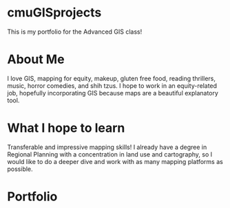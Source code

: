 # cmuGISprojects
This is my portfolio for the Advanced GIS class!

# About Me
I love GIS, mapping for equity, makeup, gluten free food, reading thrillers, music, horror comedies, and shih tzus. I hope to work in an equity-related job, hopefully incorporating GIS because maps are a beautiful explanatory tool.

# What I hope to learn
Transferable and impressive mapping skills! I already have a degree in Regional Planning with a concentration in land use and cartography, so I would like to do a deeper dive and work with as many mapping platforms as possible.

# Portfolio
